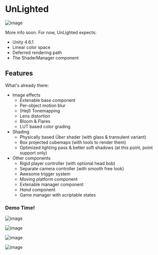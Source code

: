 # UnLighted

![image](http://i.imgur.com/n7hSTKi.gif)

More info soon.
For now, UnLighted expects:

- Unity 4.6.1
- Linear color space
- Deferred rendering path
- The ShaderManager component

## Features

What's already there:

- Image effects
  - Extenable base component
  - Per-object motion blur
  - (Hejl) Tonemapping
  - Lens distortion
  - Bloom & Flares
  - LUT based color grading
- Shading
  - Physically based *Über* shader (with glass & transulent variant)
  - Box projected cubemaps (with tools to render them)
  - Optimized lighting pass & better soft shadows (at this point, point support only)
- Other components
  - Rigid player controller (with optional head bob)
  - Separate camera controller (with smooth free look)
  - Awesome trigger system
  - Moving platform component
  - Extenable manager component
  - *Hand* component
  - Game manager with scriptable states

### Demo Time!

![image](http://i.imgur.com/yI7ZXVS.png)

![image](http://i.imgur.com/IlgBi9J.png)

![image](http://i.imgur.com/GRRjSxl.png)

![image](http://i.imgur.com/0Nf7Vsp.png)